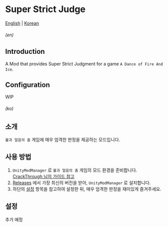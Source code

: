 # Super Strict Judge

[English](#en) | [Korean](#ko)

###### (en)

## Introduction

A Mod that provides Super Strict Judgment for a game `A Dance of Fire And Ice`.

## Configuration

WIP

###### (ko)

## 소개

`불과 얼음의 춤` 게임에 매우 엄격한 판정을 제공하는 모드입니다.

## 사용 방법

1. `UnityModManager` 로 `불과 얼음의 춤` 게임의 모드 환경을 준비합니다. [CrackThrough 님의 가이드 참고](https://github.com/CrackThrough/ADOFAI-Mod-Installation-Guide/blob/main/kor/use-1.md)
2. [Releases](https://github.com/patrick-mc/super-strict-judge/releases) 에서 가장 최신의 버전을 받아, `UnityModManager` 로 설치합니다.
3. 하단의 [설정](#설정) 항목을 참고하여 설정한 뒤, 매우 엄격한 판정을 재미있게 즐겨주세요.

## 설정

추가 예정
